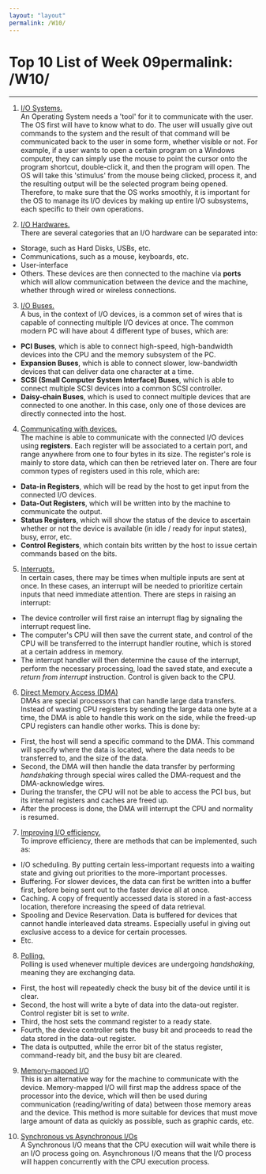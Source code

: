 ```yaml
---
layout: "layout"
permalink: /W10/
---
```


# Top 10 List of Week 09permalink: /W10/
---

1. [I/O Systems.](https://www.cs.uic.edu/~jbell/CourseNotes/OperatingSystems/13_IOSystems.html)<br>
An Operating System needs a 'tool' for it to communicate with the user. The OS first will have to know what to do. The user will usually give out commands to the system and the result of that command will be communicated back to the user in some form, whether visible or not. For example, if a user wants to open a certain program on a Windows computer, they can simply use the mouse to point the cursor onto the program shortcut, double-click it, and then the program will open. The OS will take this 'stimulus' from the mouse being clicked, process it, and the resulting output will be the selected program being opened. Therefore, to make sure that the OS works smoothly, it is important for the OS to manage its I/O devices by making up entire I/O subsystems, each specific to their own operations.

2. [I/O Hardwares.](https://www.cs.uic.edu/~jbell/CourseNotes/OperatingSystems/13_IOSystems.html)<br>
There are several categories that an I/O hardware can be separated into:
* Storage, such as Hard Disks, USBs, etc.
* Communications, such as a mouse, keyboards, etc.
* User-interface
* Others.
These devices are then connected to the machine via **ports** which will allow communication between the device and the machine, whether through wired or wireless connections. 

3. [I/O Buses.](https://www.cs.uic.edu/~jbell/CourseNotes/OperatingSystems/13_IOSystems.html)<br>
A bus, in the context of I/O devices, is a common set of wires that is capable of connecting multiple I/O devices at once. The common modern PC will have about 4 different type of buses, which are:
* **PCI Buses**, which is able to connect high-speed, high-bandwidth devices into the CPU and the memory subsystem of the PC.
* **Expansion Buses**, which is able to connect slower, low-bandwidth devices that can deliver data one character at a time.
* **SCSI (Small Computer System Interface) Buses**, which is able to connect multiple SCSI devices into a common SCSI controller.
* **Daisy-chain Buses**, which is used to connect multiple devices that are connected to one another. In this case, only one of those devices are directly connected into the host.

4. [Communicating with devices.](https://www.cs.uic.edu/~jbell/CourseNotes/OperatingSystems/13_IOSystems.html)<br>
The machine is able to communicate with the connected I/O devices using **registers**. Each register will be associated to a certain port, and range anywhere from one to four bytes in its size. The register's role is mainly to store data, which can then be retrieved later on. There are four common types of registers used in this role, which are:
* **Data-in Registers**, which will be read by the host to get input from the connected I/O devices.
* **Data-Out Registers**, which will be written into by the machine to communicate the output.
* **Status Registers**, which will show the status of the device to ascertain whether or not the device is available (in idle / ready for input states), busy, error, etc.
* **Control Registers**, which contain bits written by the host to issue certain commands based on the bits. 

5. [Interrupts.](https://www.cs.uic.edu/~jbell/CourseNotes/OperatingSystems/13_IOSystems.html)<br>
In certain cases, there may be times when multiple inputs are sent at once. In these cases, an interrupt will be needed to prioritize certain inputs that need immediate attention. There are steps in raising an interrupt:
* The device controller will first raise an interrupt flag by signaling the interrupt request line.
* The computer's CPU will then save the current state, and control of the CPU will be transferred to the interrupt handler routine, which is stored at a certain address in memory.
* The interrupt handler will then determine the cause of the interrupt, perform the necessary processing, load the saved state, and execute a *return from interrupt* instruction. Control is given back to the CPU.

6. [Direct Memory Access (DMA)](https://www.cs.uic.edu/~jbell/CourseNotes/OperatingSystems/13_IOSystems.html)<br>
DMAs are special processors that can handle large data transfers. Instead of wasting CPU registers by sending the large data one byte at a time, the DMA is able to handle this work on the side, while the freed-up CPU registers can handle other works. This is done by:
* First, the host will send a specific command to the DMA. This command will specify where the data is located, where the data needs to be transferred to, and the size of the data.
* Second, the DMA will then handle the data transfer by performing *handshaking* through special wires called the DMA-request and the DMA-acknowledge wires.
* During the transfer, the CPU will not be able to access the PCI bus, but its internal registers and caches are freed up.
* After the process is done, the DMA will interrupt the CPU and normality is resumed.

7. [Improving I/O efficiency.](https://www.cs.uic.edu/~jbell/CourseNotes/OperatingSystems/13_IOSystems.html)<br>
To improve efficiency, there are methods that can be implemented, such as:
* I/O scheduling. By putting certain less-important requests into a waiting state and giving out priorities to the more-important processes.
* Buffering. For slower devices, the data can first be written into a buffer first, before being sent out to the faster device all at once.
* Caching. A copy of frequently accessed data is stored in a fast-access location, therefore increasing the speed of data retrieval.
* Spooling and Device Reservation. Data is buffered for devices that cannot handle interleaved data streams. Especially useful in giving out exclusive access to a device for certain processes.
* Etc. 

8. [Polling.](https://www.cs.uic.edu/~jbell/CourseNotes/OperatingSystems/13_IOSystems.html)<br>
Polling is used whenever multiple devices are undergoing *handshaking*, meaning they are exchanging data. 
* First, the host will repeatedly check the busy bit of the device until it is clear.
* Second, the host will write a byte of data into the data-out register. Control register bit is set to *write*.
* Third, the host sets the command register to a ready state.
* Fourth, the device controller sets the busy bit and proceeds to read the data stored in the data-out register.
* The data is outputted, while the error bit of the status register, command-ready bit, and the busy bit are cleared.

9. [Memory-mapped I/O](https://www.cs.uic.edu/~jbell/CourseNotes/OperatingSystems/13_IOSystems.html)<br>
This is an alternative way for the machine to communicate with the device. Memory-mapped I/O will first map the address space of the processor into the device, which will then be used during communication (reading/writing of data) between those memory areas and the device. This method is more suitable for devices that must move large amount of data as quickly as possible, such as graphic cards, etc.

10. [Synchronous vs Asynchronous I/Os](https://www.tutorialspoint.com/operating_system/os_io_hardware.htm)<br>
A Synchronous I/O means that the CPU execution will wait while there is an I/O process going on. Asynchronous I/O means that the I/O process will happen concurrently with the CPU execution process.

